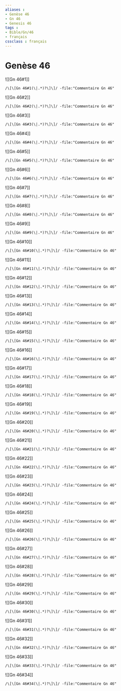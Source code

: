 ```yaml
---
aliases : 
- Genèse 46
- Gn 46
- Genesis 46
tags : 
- Bible/Gn/46
- français
cssclass : français
---
```


# Genèse 46

![[Gn 46#1]]

```query
/\[\[Gn 46#1(\|.*)?\]\]/ -file:"Commentaire Gn 46"
```

![[Gn 46#2]]

```query
/\[\[Gn 46#2(\|.*)?\]\]/ -file:"Commentaire Gn 46"
```

![[Gn 46#3]]

```query
/\[\[Gn 46#3(\|.*)?\]\]/ -file:"Commentaire Gn 46"
```

![[Gn 46#4]]

```query
/\[\[Gn 46#4(\|.*)?\]\]/ -file:"Commentaire Gn 46"
```

![[Gn 46#5]]

```query
/\[\[Gn 46#5(\|.*)?\]\]/ -file:"Commentaire Gn 46"
```

![[Gn 46#6]]

```query
/\[\[Gn 46#6(\|.*)?\]\]/ -file:"Commentaire Gn 46"
```

![[Gn 46#7]]

```query
/\[\[Gn 46#7(\|.*)?\]\]/ -file:"Commentaire Gn 46"
```

![[Gn 46#8]]

```query
/\[\[Gn 46#8(\|.*)?\]\]/ -file:"Commentaire Gn 46"
```

![[Gn 46#9]]

```query
/\[\[Gn 46#9(\|.*)?\]\]/ -file:"Commentaire Gn 46"
```

![[Gn 46#10]]

```query
/\[\[Gn 46#10(\|.*)?\]\]/ -file:"Commentaire Gn 46"
```

![[Gn 46#11]]

```query
/\[\[Gn 46#11(\|.*)?\]\]/ -file:"Commentaire Gn 46"
```

![[Gn 46#12]]

```query
/\[\[Gn 46#12(\|.*)?\]\]/ -file:"Commentaire Gn 46"
```

![[Gn 46#13]]

```query
/\[\[Gn 46#13(\|.*)?\]\]/ -file:"Commentaire Gn 46"
```

![[Gn 46#14]]

```query
/\[\[Gn 46#14(\|.*)?\]\]/ -file:"Commentaire Gn 46"
```

![[Gn 46#15]]

```query
/\[\[Gn 46#15(\|.*)?\]\]/ -file:"Commentaire Gn 46"
```

![[Gn 46#16]]

```query
/\[\[Gn 46#16(\|.*)?\]\]/ -file:"Commentaire Gn 46"
```

![[Gn 46#17]]

```query
/\[\[Gn 46#17(\|.*)?\]\]/ -file:"Commentaire Gn 46"
```

![[Gn 46#18]]

```query
/\[\[Gn 46#18(\|.*)?\]\]/ -file:"Commentaire Gn 46"
```

![[Gn 46#19]]

```query
/\[\[Gn 46#19(\|.*)?\]\]/ -file:"Commentaire Gn 46"
```

![[Gn 46#20]]

```query
/\[\[Gn 46#20(\|.*)?\]\]/ -file:"Commentaire Gn 46"
```

![[Gn 46#21]]

```query
/\[\[Gn 46#21(\|.*)?\]\]/ -file:"Commentaire Gn 46"
```

![[Gn 46#22]]

```query
/\[\[Gn 46#22(\|.*)?\]\]/ -file:"Commentaire Gn 46"
```

![[Gn 46#23]]

```query
/\[\[Gn 46#23(\|.*)?\]\]/ -file:"Commentaire Gn 46"
```

![[Gn 46#24]]

```query
/\[\[Gn 46#24(\|.*)?\]\]/ -file:"Commentaire Gn 46"
```

![[Gn 46#25]]

```query
/\[\[Gn 46#25(\|.*)?\]\]/ -file:"Commentaire Gn 46"
```

![[Gn 46#26]]

```query
/\[\[Gn 46#26(\|.*)?\]\]/ -file:"Commentaire Gn 46"
```

![[Gn 46#27]]

```query
/\[\[Gn 46#27(\|.*)?\]\]/ -file:"Commentaire Gn 46"
```

![[Gn 46#28]]

```query
/\[\[Gn 46#28(\|.*)?\]\]/ -file:"Commentaire Gn 46"
```

![[Gn 46#29]]

```query
/\[\[Gn 46#29(\|.*)?\]\]/ -file:"Commentaire Gn 46"
```

![[Gn 46#30]]

```query
/\[\[Gn 46#30(\|.*)?\]\]/ -file:"Commentaire Gn 46"
```

![[Gn 46#31]]

```query
/\[\[Gn 46#31(\|.*)?\]\]/ -file:"Commentaire Gn 46"
```

![[Gn 46#32]]

```query
/\[\[Gn 46#32(\|.*)?\]\]/ -file:"Commentaire Gn 46"
```

![[Gn 46#33]]

```query
/\[\[Gn 46#33(\|.*)?\]\]/ -file:"Commentaire Gn 46"
```

![[Gn 46#34]]

```query
/\[\[Gn 46#34(\|.*)?\]\]/ -file:"Commentaire Gn 46"
```

